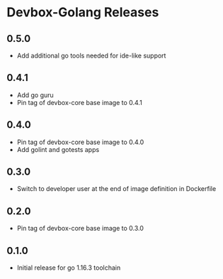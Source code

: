 # Devbox-Golang Releases

## 0.5.0

- Add additional go tools needed for ide-like support

## 0.4.1

- Add go guru
- Pin tag of devbox-core base image to 0.4.1

## 0.4.0

- Pin tag of devbox-core base image to 0.4.0
- Add golint and gotests apps

## 0.3.0

- Switch to developer user at the end of image definition in Dockerfile

## 0.2.0

- Pin tag of devbox-core base image to 0.3.0

## 0.1.0

- Initial release for go 1.16.3 toolchain
